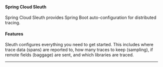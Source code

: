 #### Spring Cloud Sleuth

Spring Cloud Sleuth provides Spring Boot auto-configuration for distributed tracing.

#### Features 
Sleuth configures everything you need to get started. This includes where trace data (spans) are reported to, how many traces to keep (sampling), if remote fields (baggage) are sent, and which libraries are traced.

---

